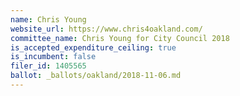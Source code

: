 ```yaml
---
name: Chris Young
website_url: https://www.chris4oakland.com/
committee_name: Chris Young for City Council 2018
is_accepted_expenditure_ceiling: true
is_incumbent: false
filer_id: 1405565
ballot: _ballots/oakland/2018-11-06.md
---
```

